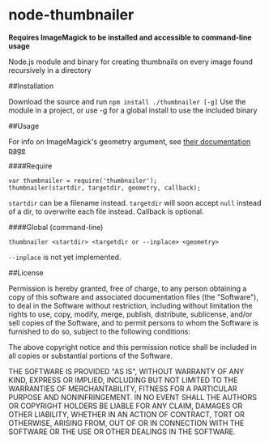 node-thumbnailer
===

**Requires ImageMagick to be installed and accessible to command-line usage**

Node.js module and binary for creating thumbnails on every image found recursively in a directory

##Installation

Download the source and run `npm install ./thumbnailer [-g]`
Use the module in a project, or use -g for a global install to use the included binary

##Usage

For info on ImageMagick's geometry argument, see [their documentation page](http://www.imagemagick.org/script/command-line-processing.php#geometry)

####Require
```
var thumbnailer = require('thumbnailer');
thumbnailer(startdir, targetdir, geometry, callback);
```

`startdir` can be a filename instead. `targetdir` will soon accept `null` instead of a dir, to overwrite each file instead. Callback is optional.

####Global (command-line)
```
thumbnailer <startdir> <targetdir or --inplace> <geometry>
```

`--inplace` is not yet implemented.


##License

Permission is hereby granted, free of charge, to any person obtaining a copy of this software and associated documentation files (the "Software"), to deal in the Software without restriction, including without limitation the rights to use, copy, modify, merge, publish, distribute, sublicense, and/or sell copies of the Software, and to permit persons to whom the Software is furnished to do so, subject to the following conditions:

The above copyright notice and this permission notice shall be included in all copies or substantial portions of the Software.

THE SOFTWARE IS PROVIDED "AS IS", WITHOUT WARRANTY OF ANY KIND, EXPRESS OR IMPLIED, INCLUDING BUT NOT LIMITED TO THE WARRANTIES OF MERCHANTABILITY, FITNESS FOR A PARTICULAR PURPOSE AND NONINFRINGEMENT. IN NO EVENT SHALL THE AUTHORS OR COPYRIGHT HOLDERS BE LIABLE FOR ANY CLAIM, DAMAGES OR OTHER LIABILITY, WHETHER IN AN ACTION OF CONTRACT, TORT OR OTHERWISE, ARISING FROM, OUT OF OR IN CONNECTION WITH THE SOFTWARE OR THE USE OR OTHER DEALINGS IN THE SOFTWARE.